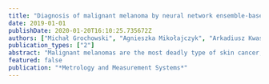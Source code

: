 ```yaml
---
title: "Diagnosis of malignant melanoma by neural network ensemble-based system utilising hand-crafted skin lesion features"
date: 2019-01-01
publishDate: 2020-01-20T16:10:25.735672Z
authors: ["Michał Grochowski", "Agnieszka Mikołajczyk", "Arkadiusz Kwasigroch"]
publication_types: ["2"]
abstract: "Malignant melanomas are the most deadly type of skin cancer, yet detected early have high chances of successful treatment. In the last twenty years, the interest in automatic recognition and classification of melanoma dynamically increased, partly because of appearing public datasets with dermatoscopic images of skin lesions. Automated computer-aided skin cancer detection in dermatoscopic images is a very challenging task due to uneven sizes of datasets, huge intra-class variation with small interclass variation, and the existence of many artifacts in the images. One of the most recognized methods of melanoma diagnosis is the ABCD method. In the paper, we propose an extended version of this method and an intelligent decision support system based on neural networks that uses its results in the form of hand-crafted features. Automatic determination of the skin features with the ABCD method is difficult due to the large diversity of images of various quality, the existence of hair, different markers and other obstacles. Therefore, it was necessary to apply advanced methods of pre-processing the images. The proposed system is an ensemble of ten neural networks working in parallel, and one network using their results to generate a final decision. This system structure enables to increase the efficiency of its operation by several percentage points compared with asingle neural network. The proposed system is trained on over 5000 and tested afterwards on 200 skin moles. The presented system can be used as a decision support system for primary care physicians, as a system capable of self-examination of the skin with a dermatoscope and also as an important tool to improve biopsy decision making."
featured: false
publication: "*Metrology and Measurement Systems*"
---
```



